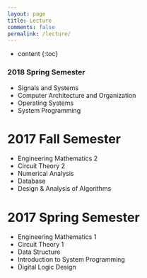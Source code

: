 ```yaml
---
layout: page
title: Lecture
comments: false
permalink: /lecture/
---
```


* content
{:toc}

### 2018 Spring Semester
* Signals and Systems
* Computer Architecture and Organization
* Operating Systems
* System Programming

# 2017 Fall Semester

* Engineering Mathematics 2
* Circuit Theory 2
* Numerical Analysis
* Database
* Design & Analysis of Algorithms

# 2017 Spring Semester

* Engineering Mathematics 1
* Circuit Theory 1
* Data Structure
* Introduction to System Programming
* Digital Logic Design
